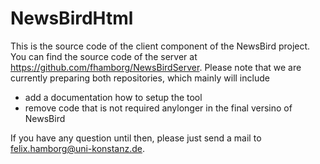 # NewsBirdHtml

This is the source code of the client component of the NewsBird project. You can find the source code of the server at https://github.com/fhamborg/NewsBirdServer.
Please note that we are currently preparing both repositories, which mainly will include
* add a documentation how to setup the tool
* remove code that is not required anylonger in the final versino of NewsBird

If you have any question until then, please just send a mail to felix.hamborg@uni-konstanz.de.
